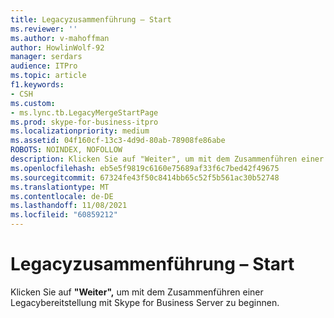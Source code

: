```yaml
---
title: Legacyzusammenführung – Start
ms.reviewer: ''
ms.author: v-mahoffman
author: HowlinWolf-92
manager: serdars
audience: ITPro
ms.topic: article
f1.keywords:
- CSH
ms.custom:
- ms.lync.tb.LegacyMergeStartPage
ms.prod: skype-for-business-itpro
ms.localizationpriority: medium
ms.assetid: 04f160cf-13c3-4d9d-80ab-78908fe86abe
ROBOTS: NOINDEX, NOFOLLOW
description: Klicken Sie auf "Weiter", um mit dem Zusammenführen einer Legacybereitstellung mit Skype for Business Server zu beginnen.
ms.openlocfilehash: eb5e5f9819c6160e75689af33f6c7bed42f49675
ms.sourcegitcommit: 67324fe43f50c8414bb65c52f5b561ac30b52748
ms.translationtype: MT
ms.contentlocale: de-DE
ms.lasthandoff: 11/08/2021
ms.locfileid: "60859212"
---
```

# <a name="legacy-merge-start"></a>Legacyzusammenführung – Start
 
Klicken Sie auf **"Weiter",** um mit dem Zusammenführen einer Legacybereitstellung mit Skype for Business Server zu beginnen. 
  

